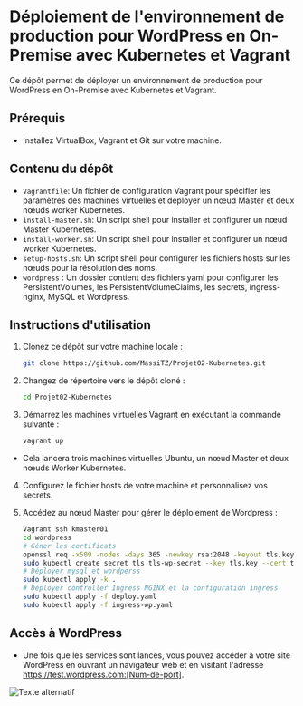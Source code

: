 # Déploiement de l'environnement de production pour WordPress en On-Premise avec Kubernetes et Vagrant

Ce dépôt permet de déployer un environnement de production pour WordPress en On-Premise avec Kubernetes et Vagrant.

## Prérequis

- Installez VirtualBox, Vagrant et Git sur votre machine.

## Contenu du dépôt

- `Vagrantfile`: Un fichier de configuration Vagrant pour spécifier les paramètres des machines virtuelles et déployer un nœud Master et deux  nœuds worker Kubernetes.
- `install-master.sh`: Un script shell pour installer et configurer un nœud Master Kubernetes.
- `install-worker.sh`: Un script shell pour installer et configurer un nœud worker Kubernetes.
- `setup-hosts.sh`: Un script shell pour configurer les fichiers hosts sur les nœuds pour la résolution des noms.
-  `wordpress` : Un dossier contient des fichiers yaml pour configurer les PersistentVolumes, les PersistentVolumeClaims, les secrets, ingress-nginx, MySQL et Wordpress.  

## Instructions d'utilisation

1. Clonez ce dépôt sur votre machine locale :

   ```bash
   git clone https://github.com/MassiTZ/Projet02-Kubernetes.git
   
2. Changez de répertoire vers le dépôt cloné :

   ```bash
   cd Projet02-Kubernetes

3. Démarrez les machines virtuelles Vagrant en exécutant la commande suivante :
   
    ```bash
    vagrant up
  - Cela lancera trois machines virtuelles Ubuntu, un nœud Master et deux nœuds Worker Kubernetes.

4. Configurez le fichier hosts de votre machine et personnalisez vos secrets.
5. Accédez au nœud Master pour gérer le déploiement de Wordpress :

    ```bash
    Vagrant ssh kmaster01
    cd wordpress
    # Géner les certificats
    openssl req -x509 -nodes -days 365 -newkey rsa:2048 -keyout tls.key -out tls.crt -subj "/C=FR/ST=ILE-DE-FRANCE/L=PARIS/O=IT/OU=MASSI/CN=test.wordpress.com"
    sudo kubectl create secret tls tls-wp-secret --key tls.key --cert tls.crt
    # Déployer mysql et wordperss
    sudo kubectl apply -k .
    # Déployer controller Ingress NGINX et la configuration ingress
    sudo kubectl apply -f deploy.yaml
    sudo kubectl apply -f ingress-wp.yaml
    
 ##  Accès à WordPress

   - Une fois que les services sont lancés, vous pouvez accéder à votre site WordPress en ouvrant un navigateur web et en visitant l'adresse https://test.wordpress.com:[Num-de-port].

   ![Texte alternatif](result.png)

     
 
